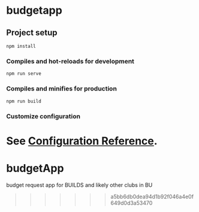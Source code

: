 # budgetapp

## Project setup
```
npm install
```

### Compiles and hot-reloads for development
```
npm run serve
```

### Compiles and minifies for production
```
npm run build
```

### Customize configuration
See [Configuration Reference](https://cli.vuejs.org/config/).
=======
# budgetApp
budget request app for BUILDS and likely other clubs in BU

>>>>>>> a5bb6db0dea94d1b92f046a4e0f649d0d3a53470
